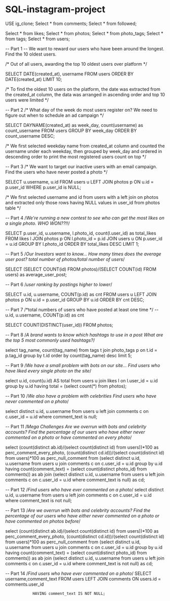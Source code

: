 # SQL-instagram-project

USE ig_clone;
Select * from comments;
Select * from followed;

Select * from likes;
Select * from photos;
Select * from photo_tags;
Select * from tags;
Select * from users;


-- Part 1
-- We want to reward our users who have been around the longest. Find the 10 oldest users.

/* Out of all users, awarding the top 10 oldest users over platform */

SELECT DATE(created_at), username
FROM users
ORDER BY DATE(created_at)
LIMIT 10;

/* To find the oldest 10 users on the platform, the date was extracted from the created_at column, the data was arranged in ascending order 
and top 10 users were limited */


-- Part 2
/* What day of the week do most users register on? We need to figure out when to schedule an ad campaign */

SELECT DAYNAME(created_at) as week_day, count(username) as count_username
FROM users
GROUP BY week_day
ORDER BY count_username DESC;

/* We first selected weekday name from created_at column and counted the username under each weekday, then grouped by week_day 
and ordered in descending order to print the most registered users count on top */


-- Part 3
/* We want to target our inactive users with an email campaign. Find the users who have never posted a photo */

SELECT u.username, u.id
FROM users u
	LEFT JOIN photos p
		ON u.id = p.user_id
WHERE p.user_id is NULL;

/* We first selected username and id from users with a left join on photos and extracted only those rows having NULL values in user_id 
from photos table */


-- Part 4
/*We're running a new contest to see who can get the most likes on a single photo. WHO WON??!!*/

SELECT p.user_id, u.username, l.photo_id, count(l.user_id) as total_likes
FROM likes l
	JOIN photos p
		ON l.photo_id = p.id
	JOIN users u
		ON p.user_id = u.id
GROUP BY l.photo_id
ORDER BY total_likes DESC
LIMIT 1;


-- Part 5
/*Our Investors want to know... How many times does the average user post? total number of photos/total number of users*/

SELECT (SELECT COUNT(id) FROM photos)/(SELECT COUNT(id) FROM users) as average_user_post;


-- Part 6
/*user ranking by postings higher to lower*/

SELECT u.id, u.username, COUNT(p.id) as cnt
FROM users u
	LEFT JOIN photos p
		ON u.id = p.user_id
GROUP BY u.id
ORDER BY cnt DESC;


-- Part 7
/*total numbers of users who have posted at least one time */
-- u.id, u.username, COUNT(p.id) as cnt

SELECT COUNT(DISTINCT(user_id)) FROM photos;


-- Part 8
/*A brand wants to know which hashtags to use in a post
What are the top 5 most commonly used hashtags?*/

select tag_name, count(tag_name) 
from tags t
join photo_tags p
on t.id = p.tag_id
group by t.id 
order by count(tag_name) desc
limit 5;


-- Part 9
/*We have a small problem with bots on our site...
Find users who have liked every single photo on the site*/

select u.id, count(u.id) AS total
from users u
join likes l
on l.user_id = u.id
group by u.id
having total = (select count(*) from photos);


-- Part 10
/*We also have a problem with celebrities
Find users who have never commented on a photo*/

select distinct u.id, u.username
from users u
left join comments c
on c.user_id = u.id
where comment_text is null;


-- Part 11
/*Mega Challenges
Are we overrun with bots and celebrity accounts?
Find the percentage of our users who have either never commented on a photo or have commented on every photo*/

select (count(distinct ab.id)/(select count(distinct id) from users))*100 as perc_comment_every_photo, 
(count(distinct cd.id))/(select count(distinct id) from users)*100 as perc_null_comment from 
(select distinct u.id, u.username
from users u
join comments c
on c.user_id = u.id
group by u.id
having count(comment_text) = (select count(distinct photo_id) from comments)) as ab
join
(select distinct u.id, u.username
from users u
left join comments c
on c.user_id = u.id
where comment_text is null) as cd;


-- Part 12
/*Find users who have ever commented on a photo*/
select distinct u.id, u.username
from users u
left join comments c
on c.user_id = u.id
where comment_text is not null;


-- Part 13
/*Are we overrun with bots and celebrity accounts?
Find the percentage of our users who have either never commented on a photo or have commented on photos before*/

select (count(distinct ab.id)/(select count(distinct id) from users))*100 as perc_comment_every_photo, 
(count(distinct cd.id))/(select count(distinct id) from users)*100 as perc_null_comment from 
(select distinct u.id, u.username
from users u
join comments c
on c.user_id = u.id
group by u.id
having count(comment_text) = (select count(distinct photo_id) from comments)) as ab
join
(select distinct u.id, u.username
from users u
left join comments c
on c.user_id = u.id
where comment_text is not null) as cd;    


-- Part 14
/*Find users who have ever commented on a photo*/
SELECT username,comment_text
				FROM users
				LEFT JOIN comments ON users.id = comments.user_id

				HAVING comment_text IS NOT NULL;
